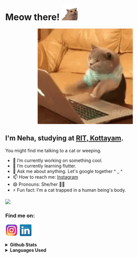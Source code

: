 # Meow there! <img src = 'assets/meow.gif' width = '50'>
<p align='center'>
    <img src = 'assets/cat.gif' width = '300' >
</p>

## I'm Neha, studying at <a href='http://rit.ac.in/'>RIT, Kottayam</a>.
You might find me talking to a cat or weeping. 
- 🔭 I’m currently working on something cool.
- 🌱 I’m currently learning flutter.
- 💬 Ask me about anything. Let's google together ^ _ ^ 
- 📫 How to reach me: <a href="https://www.instagram.com/nehahahaaha_/">Instagram</a>
- 😄 Pronouns: She/her 🏳‍🌈
- ⚡ Fun fact: I'm a cat trapped in a human being's body.

![](https://komarev.com/ghpvc/?username=neha-ajith&color=green&style=plastic)

### Find me on:
<a href = 'https://www.instagram.com/nehahahaaha_/'><img src = 'assets/instagram.png' width='40'></a>
<a href = 'https://www.linkedin.com/in/neha-ajith/'><img src = 'assets/linkedin.png' width='40'></a>

<details>
<summary>
  <b>Github Stats</b>
</summary>
<p align="center"> <img src="https://github-readme-stats.vercel.app/api?username=neha-ajith&show_icons=true&theme=chartreuse-dark" />
</details>

<details>
<summary>
  <b>Languages Used</b>
</summary>
<p align="center"> <img src="https://github-readme-stats.vercel.app/api/top-langs/?username=neha-ajith&show_icons=true&theme=chartreuse-dark" />
</details>
